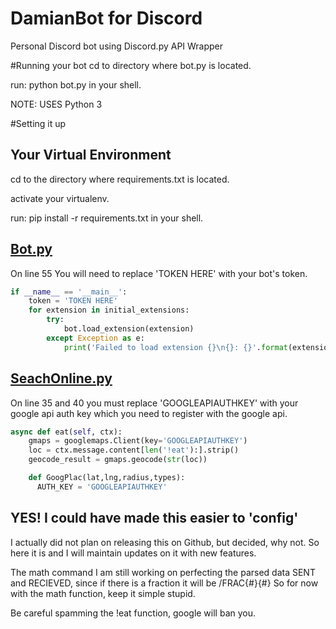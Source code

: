 # DamianBot for Discord
Personal Discord bot using Discord.py API Wrapper

#Running your bot
cd to directory where bot.py is located.

run: python bot.py in your shell.

NOTE: USES Python 3

#Setting it up
## Your Virtual Environment
cd to the directory where requirements.txt is located.

activate your virtualenv.

run: pip install -r requirements.txt in your shell.

## [Bot.py](./bot.py)
On line 55 You will need to replace 'TOKEN HERE' with your bot's token.

```python
if __name__ == '__main__':
    token = 'TOKEN HERE'
    for extension in initial_extensions:
        try:
            bot.load_extension(extension)
        except Exception as e:
            print('Failed to load extension {}\n{}: {}'.format(extension, type(e).__name__, e))
```

## [SeachOnline.py](./commands/searchonline.py)
On line 35 and 40 you must replace 'GOOGLEAPIAUTHKEY' with your google api auth key which you need to register with the google api.

```python
async def eat(self, ctx):
    gmaps = googlemaps.Client(key='GOOGLEAPIAUTHKEY')
    loc = ctx.message.content[len('!eat'):].strip()
    geocode_result = gmaps.geocode(str(loc))

    def GoogPlac(lat,lng,radius,types):
      AUTH_KEY = 'GOOGLEAPIAUTHKEY'
```

## YES! I could have made this easier to 'config'
I actually did not plan on releasing this on Github, but decided, why not. So here it is and I will maintain updates on it with new features.

The math command I am still working on perfecting the parsed data SENT and RECIEVED, since if there is a fraction it will be /FRAC{#}{#}
So for now with the math function, keep it simple stupid.

Be careful spamming the !eat function, google will ban you.
